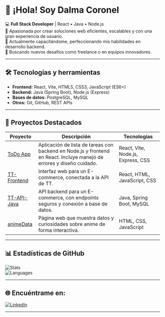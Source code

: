 # 👋 ¡Hola! Soy Dalma Coronel

💻 **Full Stack Developer** | React • Java • Node.js  
🚀 Apasionada por crear soluciones web eficientes, escalables y con una gran experiencia de usuario.  
🌱 Actualmente capacitándome, perfeccionando mis habilidades en desarrollo backend.  
🎯 Buscando nuevos desafíos como freelance o en equipos innovadores.

---

## 🛠️ Tecnologías y herramientas
- **Frontend:** React, Vite, HTML5, CSS3, JavaScript (ES6+)
- **Backend:** Java (Spring Boot), Node.js (Express)
- **Bases de datos:** PostgreSQL, MySQL
- **Otros:** Git, GitHub, REST APIs

---

## 📂 Proyectos Destacados

| Proyecto | Descripción | Tecnologías |
|----------|-------------|-------------|
| [ToDo App](https://github.com/CoronelDalma/TodoApp-nodeJs-React-ForIT) | Aplicación de lista de tareas con backend en Node.js y frontend en React. Incluye manejo de errores y diseño cuidado. | React, Vite, Node.js, Express, CSS |
| [TT-Frontend](https://github.com/CoronelDalma/TT-Frontend) | Interfaz web para un E-commerce, conectada a la API de TT. | React, HTML, JavaScript, CSS |
| [TT-API-Java](https://github.com/CoronelDalma/TT-API-Java) | API backend para un E-commerce, con endpoints seguros y conexión a base de datos. | Java, Spring Boot, MySQL |
| [animeData](https://github.com/CoronelDalma/animeData) | Página web que muestra datos y curiosidades sobre anime de forma interactiva. | HTML, CSS, JavaScript |

---

## 📊 Estadísticas de GitHub
![Stats](https://github-readme-stats.vercel.app/api?username=CoronelDalma&show_icons=true&theme=radical)  
![Languages](https://github-readme-stats.vercel.app/api/top-langs/?username=CoronelDalma&layout=compact&theme=radical)

---

## 🌐 Encuéntrame en:
[![LinkedIn](https://img.shields.io/badge/LinkedIn-Dalma_Coronel-blue?style=flat&logo=linkedin)](https://www.linkedin.com/in/dalma-giselle-coronel-57573613a/)  

---

